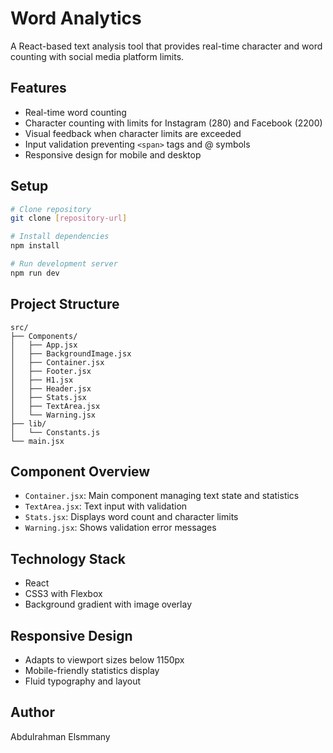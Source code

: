 # Word Analytics

A React-based text analysis tool that provides real-time character and word counting with social media platform limits.

## Features

- Real-time word counting
- Character counting with limits for Instagram (280) and Facebook (2200)
- Visual feedback when character limits are exceeded
- Input validation preventing `<span>` tags and @ symbols
- Responsive design for mobile and desktop

## Setup

```bash
# Clone repository
git clone [repository-url]

# Install dependencies
npm install

# Run development server
npm run dev
```

## Project Structure

```
src/
├── Components/
│   ├── App.jsx
│   ├── BackgroundImage.jsx
│   ├── Container.jsx
│   ├── Footer.jsx
│   ├── H1.jsx
│   ├── Header.jsx
│   ├── Stats.jsx
│   ├── TextArea.jsx
│   └── Warning.jsx
├── lib/
│   └── Constants.js
└── main.jsx
```

## Component Overview

- `Container.jsx`: Main component managing text state and statistics
- `TextArea.jsx`: Text input with validation
- `Stats.jsx`: Displays word count and character limits
- `Warning.jsx`: Shows validation error messages

## Technology Stack

- React
- CSS3 with Flexbox
- Background gradient with image overlay

## Responsive Design

- Adapts to viewport sizes below 1150px
- Mobile-friendly statistics display
- Fluid typography and layout

## Author

Abdulrahman Elsmmany
